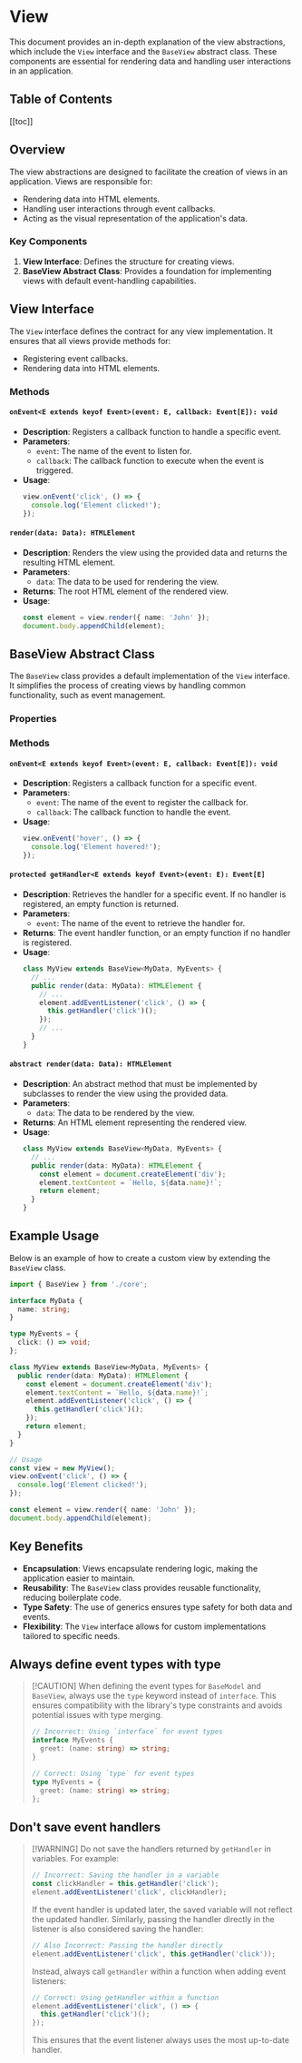 # View

This document provides an in-depth explanation of the view abstractions, which include the `View` interface and the `BaseView` abstract class.
These components are essential for rendering data and handling user interactions in an application.

## Table of Contents

[[toc]]

## Overview

The view abstractions are designed to facilitate the creation of views in an application. Views are responsible for:

- Rendering data into HTML elements.
- Handling user interactions through event callbacks.
- Acting as the visual representation of the application's data.

### Key Components

1. **View Interface**: Defines the structure for creating views.
2. **BaseView Abstract Class**: Provides a foundation for implementing views with default event-handling capabilities.

## View Interface

The `View` interface defines the contract for any view implementation. It ensures that all views provide methods for:

- Registering event callbacks.
- Rendering data into HTML elements.

### Methods

#### `onEvent<E extends keyof Event>(event: E, callback: Event[E]): void`

- **Description**: Registers a callback function to handle a specific event.
- **Parameters**:
  - `event`: The name of the event to listen for.
  - `callback`: The callback function to execute when the event is triggered.
- **Usage**:
  ```typescript
  view.onEvent('click', () => {
    console.log('Element clicked!');
  });
  ```

#### `render(data: Data): HTMLElement`

- **Description**: Renders the view using the provided data and returns the resulting HTML element.
- **Parameters**:
  - `data`: The data to be used for rendering the view.
- **Returns**: The root HTML element of the rendered view.
- **Usage**:
  ```typescript
  const element = view.render({ name: 'John' });
  document.body.appendChild(element);
  ```

## BaseView Abstract Class

The `BaseView` class provides a default implementation of the `View` interface. It simplifies the process of creating views by handling common functionality, such as event management.

### Properties

### Methods

#### `onEvent<E extends keyof Event>(event: E, callback: Event[E]): void`

- **Description**: Registers a callback function for a specific event.
- **Parameters**:
  - `event`: The name of the event to register the callback for.
  - `callback`: The callback function to handle the event.
- **Usage**:
  ```typescript
  view.onEvent('hover', () => {
    console.log('Element hovered!');
  });
  ```

#### `protected getHandler<E extends keyof Event>(event: E): Event[E]`

- **Description**: Retrieves the handler for a specific event. If no handler is registered, an empty function is returned.
- **Parameters**:
  - `event`: The name of the event to retrieve the handler for.
- **Returns**: The event handler function, or an empty function if no handler is registered.
- **Usage**:
  ```typescript
  class MyView extends BaseView<MyData, MyEvents> {
    // ...
    public render(data: MyData): HTMLElement {
      // ...
      element.addEventListener('click', () => {
        this.getHandler('click')();
      });
      // ...
    }
  }
  ```

#### `abstract render(data: Data): HTMLElement`

- **Description**: An abstract method that must be implemented by subclasses to render the view using the provided data.
- **Parameters**:
  - `data`: The data to be rendered by the view.
- **Returns**: An HTML element representing the rendered view.
- **Usage**:
  ```typescript
  class MyView extends BaseView<MyData, MyEvents> {
    // ...
    public render(data: MyData): HTMLElement {
      const element = document.createElement('div');
      element.textContent = `Hello, ${data.name}!`;
      return element;
    }
  }
  ```

## Example Usage

Below is an example of how to create a custom view by extending the `BaseView` class.

```typescript
import { BaseView } from './core';

interface MyData {
  name: string;
}

type MyEvents = {
  click: () => void;
};

class MyView extends BaseView<MyData, MyEvents> {
  public render(data: MyData): HTMLElement {
    const element = document.createElement('div');
    element.textContent = `Hello, ${data.name}!`;
    element.addEventListener('click', () => {
      this.getHandler('click')();
    });
    return element;
  }
}

// Usage
const view = new MyView();
view.onEvent('click', () => {
  console.log('Element clicked!');
});

const element = view.render({ name: 'John' });
document.body.appendChild(element);
```

## Key Benefits

- **Encapsulation**: Views encapsulate rendering logic, making the application easier to maintain.
- **Reusability**: The `BaseView` class provides reusable functionality, reducing boilerplate code.
- **Type Safety**: The use of generics ensures type safety for both data and events.
- **Flexibility**: The `View` interface allows for custom implementations tailored to specific needs.

## Always define event types with type

> [!CAUTION] When defining the event types for `BaseModel` and `BaseView`, always use the `type` keyword instead of `interface`. This ensures compatibility with the library's type constraints and avoids potential issues with type merging.
>
> ```typescript
> // Incorrect: Using `interface` for event types
> interface MyEvents {
>   greet: (name: string) => string;
> }
>
> // Correct: Using `type` for event types
> type MyEvents = {
>   greet: (name: string) => string;
> };
> ```

## Don't save event handlers

> [!WARNING] Do not save the handlers returned by `getHandler` in variables. For example:
>
> ```typescript
> // Incorrect: Saving the handler in a variable
> const clickHandler = this.getHandler('click');
> element.addEventListener('click', clickHandler);
> ```
>
> If the event handler is updated later, the saved variable will not reflect the updated handler. Similarly, passing the handler directly in the listener is also considered saving the handler:
>
> ```typescript
> // Also Incorrect: Passing the handler directly
> element.addEventListener('click', this.getHandler('click'));
> ```
>
> Instead, always call `getHandler` within a function when adding event listeners:
>
> ```typescript
> // Correct: Using getHandler within a function
> element.addEventListener('click', () => {
>   this.getHandler('click')();
> });
> ```
>
> This ensures that the event listener always uses the most up-to-date handler.
